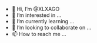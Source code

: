 - 👋 Hi, I’m @XLXAGO
- 👀 I’m interested in ...
- 🌱 I’m currently learning ...
- 💞️ I’m looking to collaborate on ...
- 📫 How to reach me ...

<!---
XLXAGO/XLXAGO is a ✨ special ✨ repository because its `README.md` (this file) appears on your GitHub profile.
You can click the Preview link to take a look at your changes.
--->
